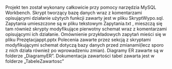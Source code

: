 Projekt ten został wykonany całkowicie przy pomocy narzędzia MySQL  Workbench.
Skrypt tworzący bazę danych wraz z komentarzami opisującymi działanie użytych funkcji zawarty jest w pliku SkryptWypo.sql.
Zapytania umieszczone są w pliku tekstowym Zapytania.txt , mieszczą się tam również skrypty modyfikujące pierwotny schemat wraz z komentarzami opisującymi ich działanie.
Omównienie przykładowych zapytań mieści się w pliku Prezętacjappt.pptx
Polecenia zawarte przez sekcją z skryptami modyfikującymi schemat dotyczą bazy danych przed zmianami(lecz sporo z nich działa również po wprowadzeniu zmian).
Diagramy ER zawarte są w folderze „DiagramyER”. 
Dokumentacja zawartości tabel zawarta jest w folderze „TabeleZawartosc”
